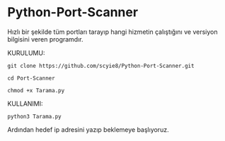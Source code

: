 # Python-Port-Scanner
Hızlı bir şekilde tüm portları tarayıp hangi hizmetin çalıştığını ve versiyon bilgisini veren programdır.

KURULUMU:

```
git clone https://github.com/scyie8/Python-Port-Scanner.git
```
```
cd Port-Scanner
```
```
chmod +x Tarama.py
```

KULLANIMI:


```python3 Tarama.py```


Ardından hedef ip adresini yazıp beklemeye başlıyoruz.



